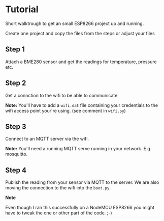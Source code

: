 # Tutorial

Short walktrough to get an small ESP8266 project up and running.

Create one project and copy the files from the steps or adjust your files


## Step 1
Attach a BME280 sensor and get the readings for 
temperature, pressure etc.


## Step 2
Get a connction to the wifi to be able to communicate

**Note:** You'll have to add a `wifi.dat` file containing your 
credentials to the wifi access point your're using. 
(see comment in `wifi.py`)

## Step 3
Connect to an MQTT server via the wifi. 

**Note:** You'll need a running MQTT serve running in your network. 
E.g. mosquitto.


## Step 4
Publish the reading from your sensor via MQTT to the server. 
We are also moving the connection to the wifi into the `boot.py`.


**Note**

Even though I ran this successfully on a NodeMCU ESP8266 you might 
have to tweak the one or other part of the code. ;-) 
